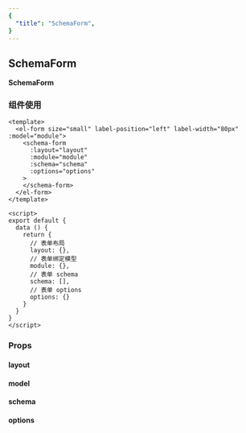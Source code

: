 ```yaml
---
{
  "title": "SchemaForm",
}
---
```


## SchemaForm

**SchemaForm**

### 组件使用

```vue
<template>
  <el-form size="small" label-position="left" label-width="80px" :model="module">
    <schema-form
      :layout="layout"
      :module="module"
      :schema="schema"
      :options="options"
    >
    </schema-form>
  </el-form>
</template>

<script>
export default {
  data () {
    return {
      // 表单布局
      layout: {},
      // 表单绑定模型
      module: {},
      // 表单 schema
      schema: [],
      // 表单 options
      options: {}
    }
  }
}
</script>
```

### Props

#### layout

#### model

#### schema

#### options